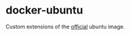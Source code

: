 # docker-ubuntu

Custom extensions of the [official](https://registry.hub.docker.com/_/ubuntu/) ubuntu image.

